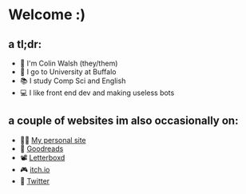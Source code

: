 # Welcome :)

## a tl;dr:
- 👋 I'm Colin Walsh (they/them)
- 🐂 I go to University at Buffalo
- 📚 I study Comp Sci and English
- 💻 I like front end dev and making useless bots

## a couple of websites im also occasionally on:
- 👩‍💻 [My personal site](https://cwalsh.dev)
- 📖 [Goodreads](https://goodreads.com/grubgrub)
- 📽️ [Letterboxd](https://letterboxd.com/beetosu/)
- 🎮 [itch.io](https://beetosu.itch.io)
- 🦆 [Twitter](https://twitter.com/beetosu)
